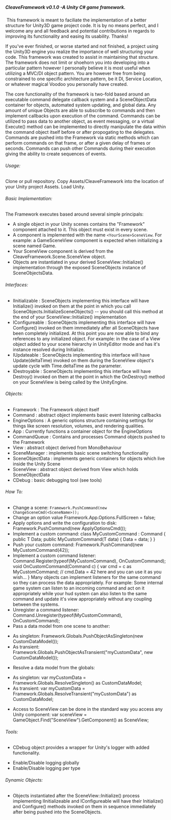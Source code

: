 ﻿##### CleaveFramework v0.1.0 -﻿A Unity C# game framework.
﻿
This framework is meant to faciliate the implementation of a better structure for Unity3D game project code.  It is by no means perfect, and I welcome any and all feedback and potential contributions in regards to improving its functionality and easing its usability.  Thanks!

If you've ever finished, or worse started and not finished, a project using the Unity3D engine you realize the importance of well structuring your code.  This framework was created to assist in maintaining that structure.  The framework does not limit or shoehorn you into developing into a particular pattern however I personally believe it is most useful when utilizing a MVC/DI object pattern.  You are however free from being constrained to one specific architecture pattern, be it DI, Service Location, or whatever magical Voodoo you personally have created.

The core functionality of the framework is two-fold based around an executable command delegate callback system and a SceneObjectData container for objects, automated system updating, and global data.  Any amount of unique Objects are able to subscribe to commands and then implement callbacks upon execution of the command.  Commands can be utilized to pass data to another object, as event messaging, or a virtual Execute() method can be implemented to  directly manipulate the data within the command object itself before or after propogating to the delegates.  Commands are pushed into the Framework via static methods which can perform commands on that frame, or after a given delay of frames or seconds.  Commands can push other Commands during their execution giving the ability to create sequences of events.

###### Usage:

Clone or pull repository.  Copy Assets/CleaveFramework into the location of your Unity project Assets.  Load Unity.


###### Basic Implementation:

The Framework executes based around several simple principals:

 - A single object in your Unity scenes contains the "Framework" component attached to it.  This object must exist in every scene.
 - A component is implemented with the name `<YourScene>SceneView`.  For example:  a GameSceneView component is expected when initializing a scene named Game.
 - Your SceneView component is derived from the CleaveFramework.Scene.SceneView object.
 - Objects are instantiated in your derived SceneView::Initialize() implementation through the exposed SceneObjects instance of SceneObjectsData.
 
###### Interfaces:

 - IInitializable : SceneObjects implementing this interface will have Initialize() invoked on them at the point in which you call SceneObjects.InitializeSceneObjects() -- you should call this method at the end of your SceneView::Initialize() implementation
 - IConfigureable : SceneObjects implementing this interface will have Configure() invoked on them immediately after all SceneObjects have been completely initialized.  At this point you are now able to bind any references to any initialized object.  For example: in the case of a View object added to your scene hierarchy in UnityEditor mode and has it's instance  resolved during Initialize.
 - IUpdateable : SceneObjects implementing this interface will have Update(deltaTime) invoked on them during the SceneView object's update cycle with Time.deltaTime as the parameter.
 - IDestroyable : SceneObjects implementing this interface will have Destroy() invoked on them at the point in which the OnDestroy() method on your SceneView is being called by the UnityEngine.
 
###### Objects:

 - Framework : The Framework object itself
 - Command : abstract object implements basic event listening callbacks
 - EngineOptions : A generic options structure containing settings for things like screen resolution, volumes, and rendering qualities.
 - App : Currently functions a container object for the EngineOptions
 - CommandQueue : Contains and processes Command objects pushed to the Framework
 - View : abstract object derived from MonoBehaviour
 - SceneManager : implements basic scene switching functionality
 - SceneObjectData : implements generic containers for objects which live inside the Unity Scene
 - SceneView : abstract object derived from View which holds SceneObjectData
 - CDebug : basic debugging tool (see tools)
 
###### How To:

 - Change a scene:
```Framework.PushCommand(new ChangeSceneCmd(<SceneName>));```
 - Change an option value
 Framework.App.Options.FullScreen = false;
 - Apply options and write the configuration to disk:
 Framework.PushCommand(new ApplyOptionsCmd());
 - Implement a custom command:
 class MyCustomCommand<T> : Command
 {
    public T Data;
    public MyCustomCommand(T data) {
       Data = data;
    }
 }
 - Push your custom command:
 Framework.PushCommand(new MyCustomCommand<int>(42));
 - Implement a custom command listener:
 Command.Register(typeof(MyCustomCommand<int>), OnCustomCommand);
 void OnCustomCommand(Command c)
 {
    var cmd = c as MyCustomCommand<int>;
    // cmd.Data = 42 here and you can use it as you wish...
 }
 Many objects can implement listeners for the same command so they can process the data appropriately.  For example: Some internal game system can listen to an incoming command and act on it appropriately while your hud system can also listen to the same command and update it's view appropriately without any coupling between the systems.
 - Unregister a command listener:
 Command.Unregister(typeof(MyCustomCommand<int>), OnCustomCommand);
 - Pass a data model from one scene to another:
  * As singleton:
 Framework.Globals.PushObjectAsSingleton(new CustomDataModel());
  * As transient:
 Framework.Globals.PushObjectAsTransient("myCustomData", new CustomDataModel());
 - Resolve a data model from the globals:
  * As singleton:
 var myCustomData = Framework.Globals.ResolveSingleton<CustomDataModel>() as CustomDataModel;
  * As transient:
 var myCustomData = Framework.Globals.ResolveTransient<CustomDataModel>("myCustomData") as CustomDataModel;
 - Access to SceneView can be done in the standard way you access any Unity component:
 var sceneView = GameObject.Find("SceneView").GetComponent<SceneView>() as SceneView;
 
###### Tools:

 - CDebug object provides a wrapper for Unity's logger with added functionality. 
  * Enable/Disable logging globally
  * Enable/Disable logging per type
  
###### Dynamic Objects:
 
 - Objects instantiated after the SceneView::Initialize() process implementing IInitializeable and IConfigureable will have their Initialize() and Configure() methods invoked on them in sequence immediately after being pushed into the SceneObjects.
